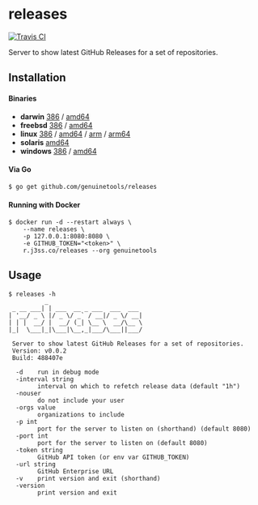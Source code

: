 # releases

[![Travis CI](https://travis-ci.org/genuinetools/releases.svg?branch=master)](https://travis-ci.org/genuinetools/releases)

Server to show latest GitHub Releases for a set of repositories.

## Installation

#### Binaries

- **darwin** [386](https://github.com/genuinetools/releases/releases/download/v0.0.2/releases-darwin-386) / [amd64](https://github.com/genuinetools/releases/releases/download/v0.0.2/releases-darwin-amd64)
- **freebsd** [386](https://github.com/genuinetools/releases/releases/download/v0.0.2/releases-freebsd-386) / [amd64](https://github.com/genuinetools/releases/releases/download/v0.0.2/releases-freebsd-amd64)
- **linux** [386](https://github.com/genuinetools/releases/releases/download/v0.0.2/releases-linux-386) / [amd64](https://github.com/genuinetools/releases/releases/download/v0.0.2/releases-linux-amd64) / [arm](https://github.com/genuinetools/releases/releases/download/v0.0.2/releases-linux-arm) / [arm64](https://github.com/genuinetools/releases/releases/download/v0.0.2/releases-linux-arm64)
- **solaris** [amd64](https://github.com/genuinetools/releases/releases/download/v0.0.2/releases-solaris-amd64)
- **windows** [386](https://github.com/genuinetools/releases/releases/download/v0.0.2/releases-windows-386) / [amd64](https://github.com/genuinetools/releases/releases/download/v0.0.2/releases-windows-amd64)

#### Via Go

```bash
$ go get github.com/genuinetools/releases
```

#### Running with Docker

```console
$ docker run -d --restart always \
    --name releases \
    -p 127.0.0.1:8080:8080 \
    -e GITHUB_TOKEN="<token>" \
    r.j3ss.co/releases --org genuinetools
```

## Usage

```console
$ releases -h
          _
 _ __ ___| | ___  __ _ ___  ___  ___
| '__/ _ \ |/ _ \/ _` / __|/ _ \/ __|
| | |  __/ |  __/ (_| \__ \  __/\__ \
|_|  \___|_|\___|\__,_|___/\___||___/

 Server to show latest GitHub Releases for a set of repositories.
 Version: v0.0.2
 Build: 488407e

  -d    run in debug mode
  -interval string
        interval on which to refetch release data (default "1h")
  -nouser
        do not include your user
  -orgs value
        organizations to include
  -p int
        port for the server to listen on (shorthand) (default 8080)
  -port int
        port for the server to listen on (default 8080)
  -token string
        GitHub API token (or env var GITHUB_TOKEN)
  -url string
        GitHub Enterprise URL
  -v    print version and exit (shorthand)
  -version
        print version and exit
```

